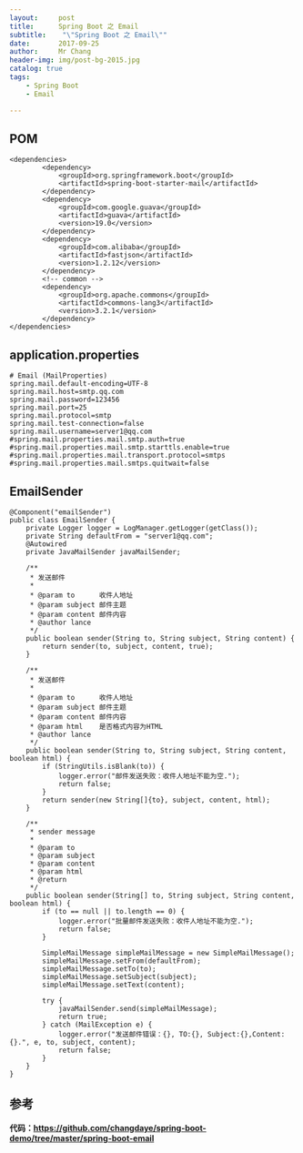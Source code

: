 ```yaml
---
layout:     post
title:     	Spring Boot 之 Email
subtitle:    "\"Spring Boot 之 Email\""
date:       2017-09-25
author:     Mr Chang
header-img: img/post-bg-2015.jpg
catalog: true
tags:
    - Spring Boot
    - Email

---
```



## POM

	<dependencies>
	        <dependency>
	            <groupId>org.springframework.boot</groupId>
	            <artifactId>spring-boot-starter-mail</artifactId>
	        </dependency>
	        <dependency>
	            <groupId>com.google.guava</groupId>
	            <artifactId>guava</artifactId>
	            <version>19.0</version>
	        </dependency>
	        <dependency>
	            <groupId>com.alibaba</groupId>
	            <artifactId>fastjson</artifactId>
	            <version>1.2.12</version>
	        </dependency>
	        <!-- common -->
	        <dependency>
	            <groupId>org.apache.commons</groupId>
	            <artifactId>commons-lang3</artifactId>
	            <version>3.2.1</version>
	        </dependency>
	</dependencies>
	 
	 
	
## application.properties

	# Email (MailProperties)
	spring.mail.default-encoding=UTF-8
	spring.mail.host=smtp.qq.com
	spring.mail.password=123456
	spring.mail.port=25
	spring.mail.protocol=smtp
	spring.mail.test-connection=false
	spring.mail.username=server1@qq.com
	#spring.mail.properties.mail.smtp.auth=true
	#spring.mail.properties.mail.smtp.starttls.enable=true
	#spring.mail.properties.mail.transport.protocol=smtps
	#spring.mail.properties.mail.smtps.quitwait=false
	
	

	
	
## EmailSender
		
	@Component("emailSender")
	public class EmailSender {
	    private Logger logger = LogManager.getLogger(getClass());
	    private String defaultFrom = "server1@qq.com";
	    @Autowired
	    private JavaMailSender javaMailSender;
	
	    /**
	     * 发送邮件
	     *
	     * @param to      收件人地址
	     * @param subject 邮件主题
	     * @param content 邮件内容
	     * @author lance
	     */
	    public boolean sender(String to, String subject, String content) {
	        return sender(to, subject, content, true);
	    }
	
	    /**
	     * 发送邮件
	     *
	     * @param to      收件人地址
	     * @param subject 邮件主题
	     * @param content 邮件内容
	     * @param html    是否格式内容为HTML
	     * @author lance
	     */
	    public boolean sender(String to, String subject, String content, boolean html) {
	        if (StringUtils.isBlank(to)) {
	            logger.error("邮件发送失败：收件人地址不能为空.");
	            return false;
	        }
	        return sender(new String[]{to}, subject, content, html);
	    }
	
	    /**
	     * sender message
	     *
	     * @param to
	     * @param subject
	     * @param content
	     * @param html
	     * @return
	     */
	    public boolean sender(String[] to, String subject, String content, boolean html) {
	        if (to == null || to.length == 0) {
	            logger.error("批量邮件发送失败：收件人地址不能为空.");
	            return false;
	        }
	
	        SimpleMailMessage simpleMailMessage = new SimpleMailMessage();
	        simpleMailMessage.setFrom(defaultFrom);
	        simpleMailMessage.setTo(to);
	        simpleMailMessage.setSubject(subject);
	        simpleMailMessage.setText(content);
	
	        try {
	            javaMailSender.send(simpleMailMessage);
	            return true;
	        } catch (MailException e) {
	            logger.error("发送邮件错误：{}, TO:{}, Subject:{},Content:{}.", e, to, subject, content);
	            return false;
	        }
	    }
	}

	
	
	    
	    
## 参考

**代码：https://github.com/changdaye/spring-boot-demo/tree/master/spring-boot-email**
